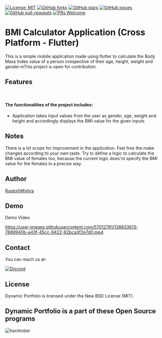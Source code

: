 [![License: MIT](https://img.shields.io/badge/License-MIT-yellow.svg)](https://opensource.org/licenses/MIT)
[![GitHub forks](https://img.shields.io/github/forks/DSC-CETB/BMI-calculator?style=social)](https://github.com/DSC-CETB/BMI-calculator/network/members)
[![GitHub stars](https://img.shields.io/github/stars/DSC-CETB/BMI-calculator?style=social)](https://github.com/DSC-CETB/BMI-calculator/stargazers)
[![GitHub issues](https://img.shields.io/github/issues/Spectrum-CETB/LesKollab.svg)](https://gitHub.com/Naereen/DSC-CETB/BMI-calculator/issues/)
[![GitHub pull-requests](https://img.shields.io/github/issues-pr/Spectrum-CETB/LesKollab.svg)](https://gitHub.com/DSC-CETB/BMI-calculator/pull/)
[![PRs Welcome](https://img.shields.io/badge/PRs-welcome-brightgreen.svg?style=flat-square)](http://makeapullrequest.com)



# BMI Calculator Application (Cross Platform - Flutter)

This is a simple mobile application made using flutter to calculate the Body Mass Index value of a person irrespective of their age, height, weight and gender.mThis project is open for contribution.

## Features
<br/>
<h4>The functionalities of the project includes: </h4>
<ul>
<li>Application takes input values from the user as gender, age, weight and height and accordingly displays the BMI value for the given inputs</li>
</ul>

## Notes

There is a lot scope for improvement in the application. Feel free the make changes according to your own taste. Try to define a logic to calculate the BMI value of females too, because the current logic does'nt specify the BMI value for the females in a precise way.

  
## Author

[RupeshMishra](https://github.com/Rupesh-1901)
 
  
## Demo

Demo Video


https://user-images.githubusercontent.com/57012761/136833613-7889940b-a43f-45cc-9422-82bca3f2e7d0.mp4


## Contact

You can reach us at-

[<img alt="Discord" src="https://cdn.discordapp.com/attachments/878682402564751401/889109868500369418/discord.png"/>](https://discord.gg/dynatWbBaP)

## License

Dynamic Portfolio is licensed under the New BSD License (MIT). 


## Dynamic Portfolio is a part of these Open Source programs

![hacktober](https://hacktoberfest.digitalocean.com/_nuxt/img/logo-hacktoberfest-full2.aa1e9d9.svg)

    
